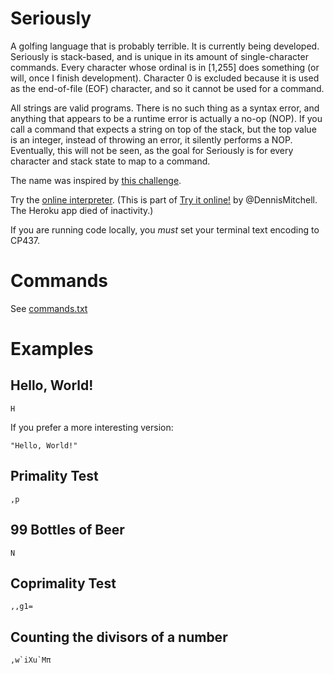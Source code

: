 # Seriously
A golfing language that is probably terrible. It is currently being developed. Seriously is stack-based, and is unique in its amount of single-character commands. Every character whose ordinal is in [1,255] does something (or will, once I finish development). Character 0 is excluded because it is used as the end-of-file (EOF) character, and so it cannot be used for a command.

All strings are valid programs. There is no such thing as a syntax error, and anything that appears to be a runtime error is actually a no-op (NOP). If you call a command that expects a string on top of the stack, but the top value is an integer, instead of throwing an error, it silently performs a NOP. Eventually, this will not be seen, as the goal for Seriously is for every character and stack state to map to a command.

The name was inspired by [this challenge](http://codegolf.stackexchange.com/questions/58522/seriously-golfscript-cjam-or-pyth).

Try the [online interpreter](http://seriously.tryitonline.net). (This is part of [Try it online!](http://tryitonline.net) by @DennisMitchell. The Heroku app died of inactivity.)

If you are running code locally, you *must* set your terminal text encoding to CP437.

# Commands

See [commands.txt](commands.txt)

# Examples

## Hello, World!

```
H
```

If you prefer a more interesting version:

```
"Hello, World!"
```

## Primality Test

```
,p
```

## 99 Bottles of Beer

```
N
```

## Coprimality Test

```
,,g1=
```

## Counting the divisors of a number

```
,w`iXu`Mπ
```
